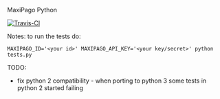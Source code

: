 MaxiPago Python 

[![Travis-CI](https://travis-ci.org/amigosdapoli/Python-integration-lib.svg?branch=master)](https://travis-ci.org/amigosdapoli/Python-integration-lib)

Notes: to run the tests do:

``` 
MAXIPAGO_ID='<your id>' MAXIPAGO_API_KEY='<your key/secret>' python tests.py
```

TODO:
- fix python 2 compatibility - when porting to python 3 some tests in python 2 started failing
